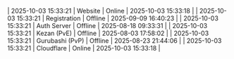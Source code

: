 | 2025-10-03 15:33:21 | Website | Online | 2025-10-03 15:33:18 |
| 2025-10-03 15:33:21 | Registration | Offline | 2025-09-09 16:40:23 |
| 2025-10-03 15:33:21 | Auth Server | Offline | 2025-08-18 09:33:31 |
| 2025-10-03 15:33:21 | Kezan (PvE) | Offline | 2025-08-03 17:58:02 |
| 2025-10-03 15:33:21 | Gurubashi (PvP) | Offline | 2025-08-23 21:44:06 |
| 2025-10-03 15:33:21 | Cloudflare | Online | 2025-10-03 15:33:18 |
